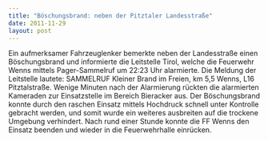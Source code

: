 ```yaml
---
title: "Böschungsbrand: neben der Pitztaler Landesstraße"
date: 2011-11-29
layout: post
---
```


Ein aufmerksamer Fahrzeuglenker bemerkte neben der Landesstraße einen Böschungsbrand und informierte die Leitstelle Tirol, welche die Feuerwehr Wenns mittels Pager-Sammelruf um 22:23 Uhr alarmierte. Die Meldung der Leitstelle lautete: SAMMELRUF Kleiner Brand im Freien, km 5,5 Wenns, L16 Pitztalstraße. Wenige Minuten nach der Alarmierung rückten die alarmierten Kameraden zur Einsatzstelle im Bereich Bieracker aus. Der Böschungsbrand konnte durch den raschen Einsatz mittels Hochdruck schnell unter Kontrolle gebracht werden, und somit wurde ein weiteres ausbreiten auf die trockene Umgebung verhindert. Nach rund einer Stunde konnte die FF Wenns den Einsatz beenden und wieder in die Feuerwehrhalle einrücken.